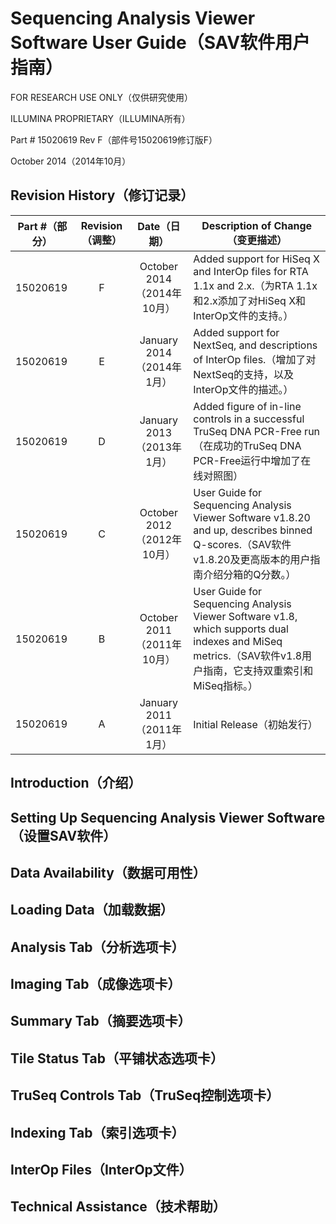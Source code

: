 # Sequencing Analysis Viewer Software User Guide（SAV软件用户指南）

FOR RESEARCH USE ONLY（仅供研究使用）

ILLUMINA PROPRIETARY（ILLUMINA所有）

Part # 15020619 Rev F（部件号15020619修订版F）

October 2014（2014年10月）

## Revision History（修订记录）

| Part #（部分） | Revision（调整） | Date（日期） | Description of Change（变更描述） |
| ------------- |:-------------:|:-------------:|-------------|  
| 15020619 | F | October 2014（2014年10月） | Added support for HiSeq X and InterOp files for RTA 1.1x and 2.x.（为RTA 1.1x和2.x添加了对HiSeq X和InterOp文件的支持。）
| 15020619 | E | January 2014（2014年1月） | Added support for NextSeq, and descriptions of InterOp files.（增加了对NextSeq的支持，以及InterOp文件的描述。）
| 15020619 | D | January 2013（2013年1月） | Added figure of in-line controls in a successful TruSeq DNA PCR-Free run（在成功的TruSeq DNA PCR-Free运行中增加了在线对照图）
| 15020619 | C | October 2012（2012年10月） | User Guide for Sequencing Analysis Viewer Software v1.8.20 and up, describes binned Q-scores.（SAV软件v1.8.20及更高版本的用户指南介绍分箱的Q分数。）
| 15020619 | B | October 2011（2011年10月） | User Guide for Sequencing Analysis Viewer Software v1.8, which supports dual indexes and MiSeq metrics.（SAV软件v1.8用户指南，它支持双重索引和MiSeq指标。）
| 15020619 | A | January 2011（2011年1月） | Initial Release（初始发行）

## Introduction（介绍）
## Setting Up Sequencing Analysis Viewer Software（设置SAV软件）
## Data Availability（数据可用性）
## Loading Data（加载数据）
## Analysis Tab（分析选项卡）
## Imaging Tab（成像选项卡）
## Summary Tab（摘要选项卡）
## Tile Status Tab（平铺状态选项卡）
## TruSeq Controls Tab（TruSeq控制选项卡）
## Indexing Tab（索引选项卡）
## InterOp Files（InterOp文件）
## Technical Assistance（技术帮助）

